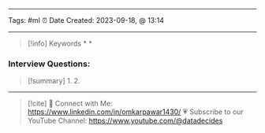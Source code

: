 ------------------------- 
Tags: #ml 
⏰ Date Created:  2023-09-18, @ 13:14

---
>[!info] Keywords
>* 
>* 










### Interview Questions:



>[!summary] 
>1. 
>2. 

----
>[!cite]
> 🤝 Connect with Me: https://www.linkedin.com/in/omkarpawar1430/
> 💗 Subscribe to our YouTube Channel: https://www.youtube.com/@datadecides

